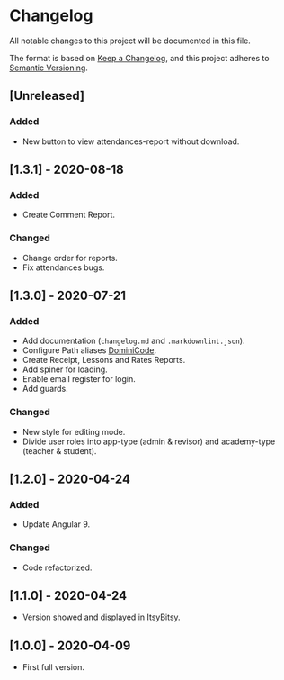 # Changelog

All notable changes to this project will be documented in this file.

The format is based on [Keep a Changelog](https://keepachangelog.com/en/1.0.0/),
and this project adheres to [Semantic Versioning](https://semver.org/spec/v2.0.0.html).

## [Unreleased]

### Added

- New button to view attendances-report without download.

## [1.3.1] - 2020-08-18

### Added

- Create Comment Report.

### Changed

- Change order for reports.
- Fix attendances bugs.

## [1.3.0] - 2020-07-21

### Added

- Add documentation (`changelog.md` and `.markdownlint.json`).
- Configure Path aliases [DominiCode](https://www.youtube.com/watch?v=f5aEPnoh9rs).
- Create Receipt, Lessons and Rates Reports.
- Add spiner for loading.
- Enable email register for login.
- Add guards.

### Changed

- New style for editing mode.
- Divide user roles into app-type (admin & revisor) and academy-type (teacher & student).

## [1.2.0] - 2020-04-24

### Added

- Update Angular 9.

### Changed

- Code refactorized.

## [1.1.0] - 2020-04-24

- Version showed and displayed in ItsyBitsy.

## [1.0.0] - 2020-04-09

- First full version.
